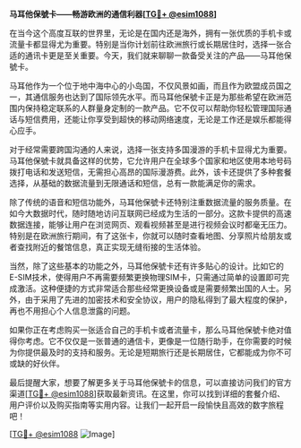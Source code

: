 **马耳他保號卡——畅游欧洲的通信利器[[TG💪+ @esim1088](https://t.me/s/esim1088)]**

在当今这个高度互联的世界里，无论是在国内还是海外，拥有一张优质的手机卡或流量卡都显得尤为重要。特别是当你计划前往欧洲旅行或长期居住时，选择一张合适的通讯卡更是至关重要。今天，我们就来聊聊一款备受关注的产品——马耳他保號卡。

马耳他作为一个位于地中海中心的小岛国，不仅风景如画，而且作为欧盟成员国之一，其通信服务也达到了国际领先水平。而马耳他保號卡正是为那些希望在欧洲范围内保持稳定联系的人群量身定制的一款产品。它不仅可以帮助你轻松管理国际通话与短信费用，还能让你享受到超快的移动网络速度，无论是工作还是娱乐都能得心应手。

对于经常需要跨国沟通的人来说，选择一张支持多国漫游的手机卡显得尤为重要。马耳他保號卡就具备这样的优势，它允许用户在全球多个国家和地区使用本地号码拨打电话和发送短信，无需担心高昂的国际漫游费。此外，该卡还提供了多种套餐选择，从基础的数据流量到无限通话和短信，总有一款能满足你的需求。

除了传统的语音和短信功能外，马耳他保號卡还特别注重数据流量的服务质量。在如今大数据时代，随时随地访问互联网已经成为生活的一部分。这款卡提供的高速数据连接，能够让用户在浏览网页、观看视频甚至是进行视频会议时都毫无压力。特别是在欧洲旅行期间，有了这张卡，你就可以随时查看地图、分享照片给朋友或者查找附近的餐馆信息，真正实现无缝衔接的生活体验。

当然，除了这些基本的功能之外，马耳他保號卡还有许多贴心的设计。比如它的E-SIM技术，使得用户不再需要频繁更换物理SIM卡，只需通过简单的设置即可完成激活。这种便捷的方式非常适合那些经常更换设备或是需要频繁出国的人士。另外，由于采用了先进的加密技术和安全协议，用户的隐私得到了最大程度的保护，再也不用担心个人信息泄露的问题。

如果你正在考虑购买一张适合自己的手机卡或者流量卡，那么马耳他保號卡绝对值得你考虑。它不仅仅是一张普通的通信卡，更像是一位随行助手，在你需要的时候为你提供最及时的支持和服务。无论是短期旅行还是长期居住，它都能成为你不可或缺的好伙伴。

最后提醒大家，想要了解更多关于马耳他保號卡的信息，可以直接访问我们的官方渠道[[TG💪+ @esim1088](https://t.me/s/esim1088)]获取最新资讯。在这里，你可以找到详细的套餐介绍、用户评价以及购买指南等实用内容。让我们一起开启一段愉快且高效的数字旅程吧！

[[TG💪+ @esim1088](https://t.me/s/esim1088) ![Image](https://i.postimg.cc/4NQfJmqS/Snipaste-2025-05-13-00-14-12.png)]